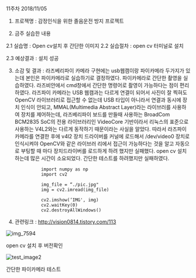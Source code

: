 11주차 2018/11/05 

1. 프로젝명 : 감정인식을 위한 졸음운전 방지 프로젝트

2. 금주 실습한 내용

  2.1 실습명 : Open cv설치 후 간단한 이미지 
  2.2 실습절차 : open cv 터미널로 설치
  
  2.3 예상결과 : 설치 성공

3. 소감 및 결과 : 라즈베리파이 카메라 구현에는 usb웹캠이랑 파이카메라 두가지가 있는데 본인은 파이카메라로 실습하기로 결정하였다.
                 파이카메라로 간단한 촬영을 실습하였다. 
                 라즈비안에서 cmd창에서 간단한 명령어로 촬영이 가능하다는 점이 편리하였다.
                 라즈파이 카메라는 USB 웹캠과는 다르게 연결이 되어서 사진이 잘 찍혀도 OpenCV 라이브러리로 접근할 수 없는데
                 USB 타입이 아니라서 연결과 동시에 장치 인식이 안되고, MMAL(Multimedia Abstract Layer)라는 라이브러를 사용하여 
                 장치를 제어하는데, 라즈베리파이 보드를 만들때 사용하는 BroadCom BCM2835 SoC의 전용 라이브러리인 VideoCore 기반이라서 리눅스의                    표준으로 사용하는 V4L2와는 다르게 동작하기 때문이라는 사실을 알았다.
                 따라서 라즈파이 카메라를 연결한 후에 v4l2 장치 드라이버를 커널에 로드해서 /dev/video0 장치로 인식시켜야 OpenCV와 같은 라이브러                  리에서 접근이 가능하다는 것을 알고 자동으로 부팅할 때 마다 장치드라이버를 로드하게 하려 했지만 실패했다.
                 open cv 설치하는데 많은 시간이 소요되었다. 
                 간단한 테스트를 하려했지만 실패하였다.
                 
                 import numpy as np
                 import cv2

                 img_file = “./pic.jpg"
                 img = cv2.imread(img_file)

                 cv2.imshow(‘IMG', img)
                 cv2.waitKey(0)
                 cv2.destroyAllWindows()

   

4. 관련링크 : http://vision0814.tistory.com/113

![img_7594](https://user-images.githubusercontent.com/43857226/48327797-0a703f00-e684-11e8-8ac1-32483e505cdb.JPG)

open cv 설치 후 버전확인

![test_image2](https://user-images.githubusercontent.com/43857226/48327807-13611080-e684-11e8-8992-16aa269d45ec.jpg)

간단한 파이카메라 테스트 
